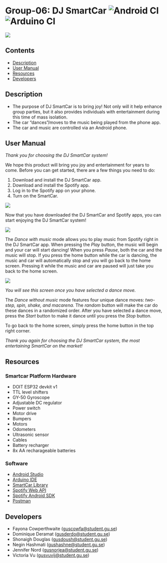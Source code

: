 # Group-06: DJ SmartCar ![Android CI] ![Arduino CI]

![](https://i.imgur.com/K6XNvpd.png)

## Contents
* [Description](#description)
* [User Manual](#user-manual)
* [Resources](#resources)
* [Developers](#developers)

## Description 
* The purpose of DJ SmartCar is to bring joy! Not only will it help enhance group parties, but it also provides individuals with entertainment during this time of mass isolation.
* The car “dances”/moves to the music being played from the phone app. 
* The car and music are controlled via an Android phone. 

## User Manual

*Thank you for choosing the DJ SmartCar system!*

We hope this product will bring you joy and entertainment for years to come. Before you can get started, there are a few things you need to do: 
1. Download and install the DJ SmartCar app.
2. Download and install the Spotify app.
3. Log in to the Spotify app on your phone. 
4. Turn on the SmartCar.

![](https://i.imgur.com/LkRaysV.png)

Now that you have downloaded the DJ SmartCar and Spotify apps, you can start enjoying the DJ SmartCar system! 


![](https://i.imgur.com/zVJ3pVA.png)

The *Dance with music* mode allows you to play music from Spotify right in the DJ SmartCar app. When pressing the *Play* button, the music will begin and your car will start dancing! When you press *Pause*, both the car and the music will stop. If you press the home button while the car is dancing, the music and car will automatically stop and you will go back to the home screen. Pressing it while the music and car are paused will just take you back to the home screen.


![](https://i.imgur.com/CgGAdFp.png)

*You will see this screen once you have selected a dance move.* 

The *Dance without music* mode features four unique dance moves: *two-step, spin, shake, and macarena.* The *random* button will make the car do these dances in a randomized order. After you have selected a dance move, press the *Start* button to make it dance until you press the *Stop* button.  

To go back to the home screen, simply press the home button in the top right corner. 

*Thank you again for choosing the DJ SmartCar system, the most entertaining SmartCar on the market!* 

## Resources
### Smartcar Platform Hardware
* DOIT ESP32 devkit v1
* TTL level shifters
* GY-50 Gyroscope
* Adjustable DC regulator
* Power switch
* Motor drive
* Bumpers 
* Motors
* Odometers
* Ultrasonic sensor
* Cables
* Battery recharger
* 8x AA recharageable batteries

### Software
* [Android Studio](https://developer.android.com/studio)
* [Arduino IDE](https://www.arduino.cc/en/Main/Software)
* [SmartCar Library](https://www.arduinolibraries.info/libraries/smartcar-shield)
* [Spotify Web API](https://developer.spotify.com/documentation/web-api/)
* [Spotify Android SDK](https://developer.spotify.com/documentation/android/)
* [Postman](https://postman.com)

## Developers
* Fayona Cowperthwaite (guscowfa@student.gu.se)
* Dominique Deramat (gusderdo@student.gu.se)
* Shonaigh Douglas (gusdoush@student.gu.se)
* Negin Hashmati (gushashne@student.gu.se)
* Jennifer Nord (gusnorjea@student.gu.se)
* Victoria Vu (gusvuvij@student.gu.se)

[Android CI]: https://github.com/DIT112-V20/group-06/workflows/Android%20CI/badge.svg
[Arduino CI]: https://github.com/DIT112-V20/group-06/workflows/Arduino%20CI/badge.svg
